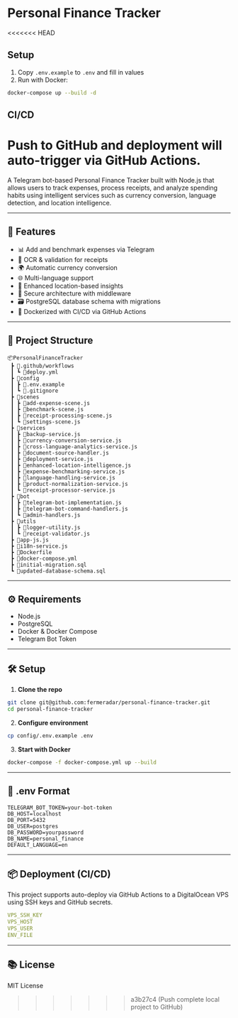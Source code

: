 # Personal Finance Tracker

<<<<<<< HEAD
## Setup
1. Copy `.env.example` to `.env` and fill in values
2. Run with Docker:
```bash
docker-compose up --build -d
```

## CI/CD
Push to GitHub and deployment will auto-trigger via GitHub Actions.
=======
A Telegram bot-based Personal Finance Tracker built with Node.js that allows users to track expenses, process receipts, and analyze spending habits using intelligent services such as currency conversion, language detection, and location intelligence.

---

## 🚀 Features

- 📊 Add and benchmark expenses via Telegram
- 🧾 OCR & validation for receipts
- 🌍 Automatic currency conversion
- 🌐 Multi-language support
- 📍 Enhanced location-based insights
- 🔐 Secure architecture with middleware
- 🗃️ PostgreSQL database schema with migrations
- 🐳 Dockerized with CI/CD via GitHub Actions

---

## 📁 Project Structure

```
📦PersonalFinanceTracker
 ┣ 📂.github/workflows
 ┃ ┗ 📜deploy.yml
 ┣ 📂config
 ┃ ┣ 📜.env.example
 ┃ ┗ 📜.gitignore
 ┣ 📂scenes
 ┃ ┣ 📜add-expense-scene.js
 ┃ ┣ 📜benchmark-scene.js
 ┃ ┣ 📜receipt-processing-scene.js
 ┃ ┗ 📜settings-scene.js
 ┣ 📂services
 ┃ ┣ 📜backup-service.js
 ┃ ┣ 📜currency-conversion-service.js
 ┃ ┣ 📜cross-language-analytics-service.js
 ┃ ┣ 📜document-source-handler.js
 ┃ ┣ 📜deployment-service.js
 ┃ ┣ 📜enhanced-location-intelligence.js
 ┃ ┣ 📜expense-benchmarking-service.js
 ┃ ┣ 📜language-handling-service.js
 ┃ ┣ 📜product-normalization-service.js
 ┃ ┗ 📜receipt-processor-service.js
 ┣ 📂bot
 ┃ ┣ 📜telegram-bot-implementation.js
 ┃ ┣ 📜telegram-bot-command-handlers.js
 ┃ ┗ 📜admin-handlers.js
 ┣ 📂utils
 ┃ ┣ 📜logger-utility.js
 ┃ ┗ 📜receipt-validator.js
 ┣ 📜app-js.js
 ┣ 📜i18n-service.js
 ┣ 📜Dockerfile
 ┣ 📜docker-compose.yml
 ┣ 📜initial-migration.sql
 ┗ 📜updated-database-schema.sql
```

---

## ⚙️ Requirements

- Node.js
- PostgreSQL
- Docker & Docker Compose
- Telegram Bot Token

---

## 🛠️ Setup

1. **Clone the repo**
```bash
git clone git@github.com:fermeradar/personal-finance-tracker.git
cd personal-finance-tracker
```

2. **Configure environment**
```bash
cp config/.env.example .env
```

3. **Start with Docker**
```bash
docker-compose -f docker-compose.yml up --build
```

---

## 🔐 .env Format

```
TELEGRAM_BOT_TOKEN=your-bot-token
DB_HOST=localhost
DB_PORT=5432
DB_USER=postgres
DB_PASSWORD=yourpassword
DB_NAME=personal_finance
DEFAULT_LANGUAGE=en
```

---

## 📦 Deployment (CI/CD)

This project supports auto-deploy via GitHub Actions to a DigitalOcean VPS using SSH keys and GitHub secrets.

```yaml
VPS_SSH_KEY
VPS_HOST
VPS_USER
ENV_FILE
```

---

## 📚 License

MIT License
>>>>>>> a3b27c4 (Push complete local project to GitHub)
